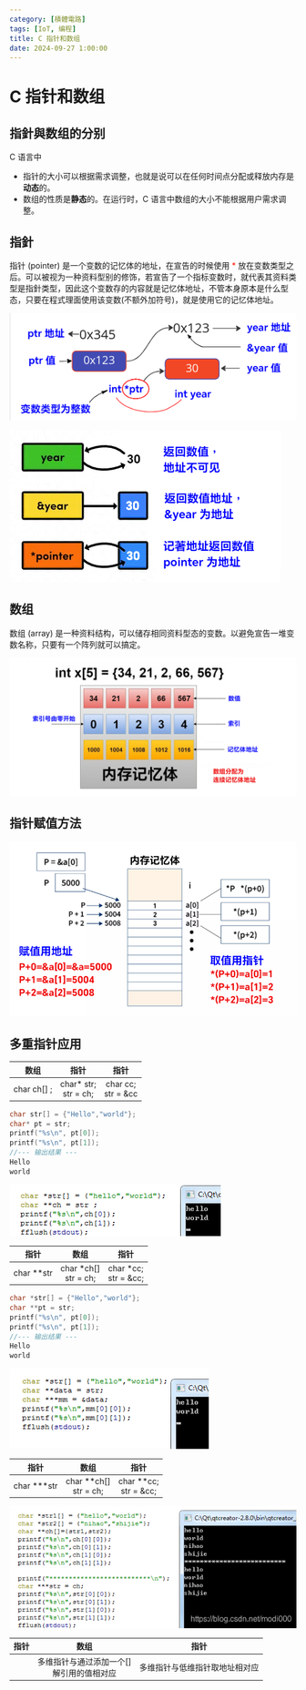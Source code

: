 ```yaml
---
category: [積體電路]
tags: [IoT, 编程]
title: C 指针和数组
date: 2024-09-27 1:00:00
---
```


<style>
  table {
    width: 100%
    }
  td {
    vertical-align: center;
    text-align: center;
  }
  table.inputT{
    margin: 10px;
    width: auto;
    margin-left: auto;
    margin-right: auto;
    border: none;
  }
  input{
    text-align: center;
    padding: 0px 10px;
  }
  iframe{
    width: 100%;
    display: block;
    border-style:none;
  }
</style>


# C 指针和数组

## 指針與数组的分别

C 语言中
- 指针的大小可以根据需求调整，也就是说可以在任何时间点分配或释放内存是**动态**的。
- 数组的性质是**静态**的。在运行时，C 语言中数组的大小不能根据用户需求调整。

## 指針

指针 (pointer) 是一个变数的记忆体的地址，在宣告的时候使用 <font color="#FF1000">*</font> 放在变数类型之后。可以被视为一种资料型别的修饰，若宣告了一个指标变数时，就代表其资料类型是指針类型，因此这个变数存的内容就是记忆体地址，不管本身原本是什么型态，只要在程式理面使用该变数(不额外加符号)，就是使用它的记忆体地址。

![Alt c pointer](../assets/img/esp/cpointer.png)

![Alt pointer](../assets/img/esp/pointer.png)

## 数组

数组 (array) 是一种资料结构，可以储存相同资料型态的变数。以避免宣告一堆变数名称，只要有一个阵列就可以搞定。

![Alt c array](../assets/img/esp/carray.png)

## 指针赋值方法

![Alt init](../assets/img/esp/initpointer.png)

## 多重指针应用

|数组|指针	|	指针|
|:---:|:---:|:---:|
|char ch[]	;|char* str;<br/>str = ch;|char cc;<br/>str = &cc|

```c
char str[] = {"Hello","world"};
char* pt = str;
printf("%s\n", pt[0]);
printf("%s\n", pt[1]);
//--- 输出结果 ---
Hello
world
```

![Alt init](../assets/img/esp/case1.png)

|指针	|数组|	指针|
|:---:|:---:|:---:|
|char **str	|char *ch[]<br/>str = ch;|char *cc;<br/>str = &cc;|

```c
char *str[] = {"Hello","world"};
char **pt = str;
printf("%s\n", pt[0]);
printf("%s\n", pt[1]);
//--- 输出结果 ---
Hello
world
```


![Alt init](../assets/img/esp/case2.png)

|指针	|数组|	指针|
|:---:|:---:|:---:|
|char ***str|char  **ch[]<br/>str = ch;|char **cc;<br/>str = &cc;|

![Alt init](../assets/img/esp/case3.png)

|指针	|数组|	指针|
|:---:|:---:|:---:|
||多维指针与通过添加一个[]<br/>解引用的值相对应|多维指针与低维指针取地址相对应|